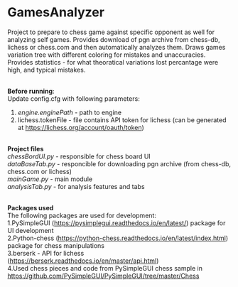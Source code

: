 # GamesAnalyzer

Project to prepare to chess game against specific opponent as well for analyzing self games.
Provides download of pgn archive from chess-db, lichess or chess.com and then automatically analyzes them.
Draws games variation tree with different coloring for mistakes and unaccuracies. 
Provides statistics - for what theoratical variations lost percantage were high, and typical mistakes.

<br>**Before running**:<br>
Update config.cfg with following parameters:<br> 
1. _engine.enginePath_ - path to engine <br>
2. lichess.tokenFile - file contains API token for lichess (can be generated at https://lichess.org/account/oauth/token)

<br>**Project files**<br>
_chessBordUI.py_ - responsible for chess board UI <br>
_dataBaseTab.py_ - responcible for downloading pgn archive (from chess-db, chess.com or lichess)<br>
_mainGame.py_ - main module <br>
_analysisTab.py_ - for analysis features and tabs <br>

<br>**Packages used**<br> 
The following packages are used for development: <br/>
    1.PySimpleGUI (https://pysimplegui.readthedocs.io/en/latest/) package for UI development<br>
    2.Python-chess (https://python-chess.readthedocs.io/en/latest/index.html) package for chess manipulations<br>
    3.berserk - API for lichess (https://berserk.readthedocs.io/en/master/api.html) <br>
    4.Used chess pieces and code from PySimpleGUI chess sample in https://github.com/PySimpleGUI/PySimpleGUI/tree/master/Chess


  
       